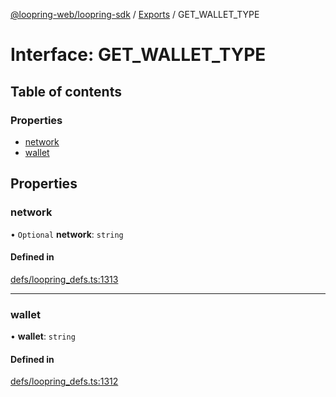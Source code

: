 [@loopring-web/loopring-sdk](../README.md) / [Exports](../modules.md) / GET\_WALLET\_TYPE

# Interface: GET\_WALLET\_TYPE

## Table of contents

### Properties

- [network](GET_WALLET_TYPE.md#network)
- [wallet](GET_WALLET_TYPE.md#wallet)

## Properties

### network

• `Optional` **network**: `string`

#### Defined in

[defs/loopring_defs.ts:1313](https://github.com/Loopring/loopring_sdk/blob/6d0be7c/src/defs/loopring_defs.ts#L1313)

___

### wallet

• **wallet**: `string`

#### Defined in

[defs/loopring_defs.ts:1312](https://github.com/Loopring/loopring_sdk/blob/6d0be7c/src/defs/loopring_defs.ts#L1312)
